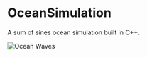 # OceanSimulation

A sum of sines ocean simulation built in C++.

![Ocean Waves](screenshots/waves.png)
